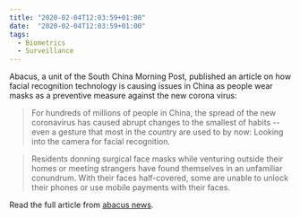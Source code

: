 ```yaml
---
title: "2020-02-04T12:03:59+01:00"
date:  "2020-02-04T12:03:59+01:00"
tags:
  - Biometrics
  - Surveillance
---
```


Abacus, a unit of the South China Morning Post, published an article on how facial recognition technology is causing issues in China as people wear masks as a preventive measure against the new corona virus:

> For hundreds of millions of people in China, the spread of the new coronavirus has caused abrupt changes to the smallest of habits -- even a gesture that most in the country are used to by now: Looking into the camera for facial recognition.

> Residents donning surgical face masks while venturing outside their homes or meeting strangers have found themselves in an unfamiliar conundrum. With their faces half-covered, some are unable to unlock their phones or use mobile payments with their faces.

Read the full article from [abacus news](https://web.archive.org/web/20200207123121/http://www.abacusnews.com/tech/facial-recognition-fails-china-people-wear-masks-avoid-coronavirus/article/3048006).